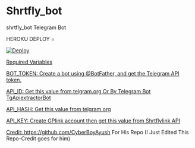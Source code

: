 # Shrtfly_bot
shrtfly_bot Telegram Bot

HEROKU DEPLOY = <a href="https://heroku.com/deploy?template=https://github.com/shiva20991/Shrtfly_bot">

  <img src="https://www.herokucdn.com/deploy/button.svg" alt="Deploy">
 

Required Variables

BOT_TOKEN: Create a bot using @BotFather, and get the Telegram API token.

API_ID: Get this value from telgram.org Or By Telegram Bot TgApiextractorBot

API_HASH: Get this value from telgram.org

API_KEY: Create GPlink account then get this value from Shrtflylink API

Credit: 
https://github.com/CyberBoyAyush For His Repo (I Just Edited This Repo-Credit goes for him)

